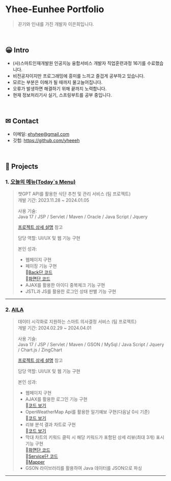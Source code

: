 # Yhee-Eunhee Portfolio
>끈기와 인내를 가진 개발자 이은희입니다.
</br>

## 😀 Intro
- (사)스마트인재개발원 인공지능 융합서비스 개발자 직업훈련과정 16기를 수료했습니다.
- 비전공자이지만 프로그래밍에 흥미를 느끼고 즐겁게 공부하고 있습니다.
- 모르는 부분은 이해가 될 때까지 물고늘어집니다.
- 오류가 발생하면 해결하기 위해 끝까지 노력합니다.
- 현재 정보처리기사 실기, 스프링부트를 공부 중입니다.

</br>

## ✉ Contact
- 이메일: ehyhee@gmail.com
- 깃헙: https://github.com/yheeeh

</br>

## 📁 Projects
### 1. [오늘의 메뉴(Today`s Menu)](https://github.com/SMHRD-2021-KDT-AI-16/energizoRePo.git)
>챗GPT API를 활용한 식단 추천 및 관리 서비스 (팀 프로젝트)  
>개발 기간: 2023.11.28 ~ 2024.01.05  
>  
>사용 기술:  
>Java 17 / JSP / Servlet / Maven /
>Oracle / Java Script / Jquery
>  
>[프로젝트 상세 설명](https://github.com/SMHRD-2021-KDT-AI-16/energizoRePo.git) 참고
>
>담당 역할: UI/UX 및 웹 기능 구현
>
>본인 성과:
> - 웹페이지 구현
> - 페이징 기능 구현   
> 📌[Back단 코드](https://github.com/SMHRD-2021-KDT-AI-16/energizoRePo/blob/master/EP2/src/main/java/com/todaysmenu/controller/BoardSelectService.java)   
> 📌[화면단 코드](https://github.com/SMHRD-2021-KDT-AI-16/energizoRePo/blob/35be680d210a97496446ff8c8174d8c91f8dea27/EP2/src/main/webapp/jsp/board.jsp#L114-L191)   
> - AJAX를 활용한 아이디 중복체크 기능 구현
> - JSTL과 JS를 활용한 로그인 상태 판별 기능 구현

---

### 2. [AILA](https://github.com/SMHRD-2021-KDT-AI-16/AILA-Repo.git)
>데이터 시각화로 지원하는 스마트 의사결정 서비스 (팀 프로젝트)  
>개발 기간: 2024.02.29 ~ 2024.04.01  
>  
>사용 기술:  
>Java 17 / JSP / Servlet / Maven / GSON /
>MySql / Java Script / Jquery / Chart.js / ZingChart
>  
>[프로젝트 상세 설명](https://github.com/SMHRD-2021-KDT-AI-16/AILA-Repo.git) 참고
>
>담당 역할: UI/UX 및 웹 기능 구현
>
>본인 성과:
> - 웹페이지 구현
> - AJAX를 활용한 로그인 기능 구현   
>   📌[코드 보기](https://github.com/SMHRD-2021-KDT-AI-16/AILA-Repo/blob/3bd72df71b80f4cb9a81173586553d33a64dc4bd/Aila/src/main/webapp/resource/assets/js/main.js#L19-L51)   
> - OpenWeatherMap Api를 활용한 일기예보 구현(다음날 0시 기준)   
>   📌[코드 보기](https://github.com/SMHRD-2021-KDT-AI-16/AILA-Repo/blob/main/Aila/src/main/webapp/resource/partials/weathermap.html)   
> - 리뷰 분석 결과 차트로 구현   
>   📌[코드 보기](https://github.com/SMHRD-2021-KDT-AI-16/AILA-Repo/blob/3bd72df71b80f4cb9a81173586553d33a64dc4bd/Aila/src/main/webapp/views/review_result.jsp#L307-L724)    
> - 막대 차트의 키워드 클릭 시 해당 키워드가 포함된 상세 리뷰(최대 3개) 표시 기능 구현   
>   📌[화면단 코드](https://github.com/SMHRD-2021-KDT-AI-16/AILA-Repo/blob/3bd72df71b80f4cb9a81173586553d33a64dc4bd/Aila/src/main/webapp/views/review_result.jsp#L551-L586)   
>   📌[Service단 코드](https://github.com/SMHRD-2021-KDT-AI-16/AILA-Repo/blob/main/Aila/src/main/java/com/aila/controller/FullReviewService.java)   
>   📌[Mapper](https://github.com/SMHRD-2021-KDT-AI-16/AILA-Repo/blob/3bd72df71b80f4cb9a81173586553d33a64dc4bd/Aila/src/main/java/com/aila/db/ResultMapper.xml#L14-L19)   
> - GSON 라이브러리를 활용하여 Java 데이터를 JSON으로 파싱

---

<!--
### 3. [세 번째 프로젝트](https://github.com/JungHyung2/gitio.io)
>세 번째 프로젝트 간략 소개  (개인 프로젝트)  
>개발 기간: 2018.1.18 ~ 2018.4.5  
>  
>사용 기술:  
>Java 8 / Spring Boot / Gradle / Spring Data JPA / QueryDSL  
>H2 / MySQL / Spring Security / Jsoup / Vue.js / Element U  
>  
>[프로젝트 상세 설명](https://github.com/JungHyung2/gitio.io) 참고
-->
